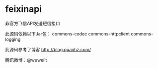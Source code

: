 ﻿feixinapi
=========

非官方飞信API发送短信接口


此源码依赖以下Jar包：
commons-codec
commons-httpclient
commons-logging


此源码参考了博客
http://blog.quanhz.com/


腾讯微博：@wuweiit